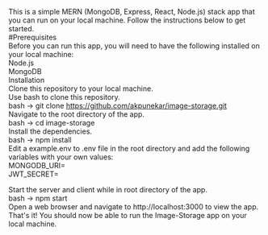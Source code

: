 This is a simple MERN (MongoDB, Express, React, Node.js) stack app that you can run on your local machine. Follow the instructions below to get started.  
#Prerequisites  
Before you can run this app, you will need to have the following installed on your local machine:  
Node.js  
MongoDB  
Installation  
Clone this repository to your local machine.  
Use bash to clone this repository.  
bash -> git clone https://github.com/akpunekar/image-storage.git  
Navigate to the root directory of the app.  
bash -> cd image-storage  
Install the dependencies.  
bash -> npm install  
Edit a example.env to .env file in the root directory and add the following variables with your own values:  
MONGODB_URI=<your-mongodb-uri>  
JWT_SECRET=<your-jwt-secret>  
    
Start the server and client while in root directory of the app.  
bash -> npm start  
Open a web browser and navigate to http://localhost:3000 to view the app.  
That's it! You should now be able to run the Image-Storage app on your local machine.  
